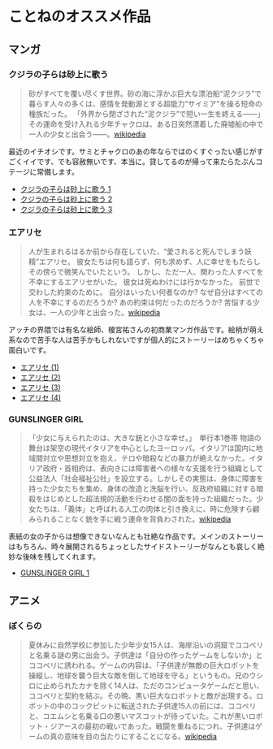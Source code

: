 # ことねのオススメ作品
## マンガ
### クジラの子らは砂上に歌う
> 砂がすべてを覆い尽くす世界。砂の海に浮かぶ巨大な漂泊船“泥クジラ”で暮らす人々の多くは、感情を発動源とする超能力“サイミア”を操る短命の種族だった。
「外界から閉ざされた“泥クジラ”で短い一生を終える——」
その運命を受け入れる少年チャクロは、ある日突然漂着した廃墟船の中で一人の少女と出会う——。[wikipedia](http://ja.wikipedia.org/wiki/クジラの子らは砂上に歌う)

最近のイチオシです。サミとチャクロのあの年ならではのくすぐったい感じがすごくイイです、でも容赦無いです、本当に。貸してるのが帰って来たらたぶんコテージに常備します。
- [クジラの子らは砂上に歌う 1](http://www.amazon.co.jp/クジラの子らは砂上に歌う-1-ボニータコミックス-梅田-阿比/dp/4253261019)
- [クジラの子らは砂上に歌う 2](http://www.amazon.co.jp/クジラの子らは砂上に歌う-2-ボニータコミックス-梅田-阿比/dp/4253261027)
- [クジラの子らは砂上に歌う 3](http://www.amazon.co.jp/クジラの子らは砂上に歌う-3-ボニータコミックス-梅田-阿比/dp/4253261035)

### エアリセ
> 人が生まれるはるか前から存在していた、“愛されると死んでしまう妖精”エアリセ。 彼女たちは何も語らず、何も求めず、人に幸せをもたらしその傍らで微笑んでいたという。 しかし、ただ一人、関わった人すべてを不幸にするエアリセがいた。 彼女は死ぬわけには行かなかった。 前世で交わした約束のために。 自分はいったい何者なのか? なぜ自分はすべての人を不幸にするのだろうか? あの約束は何だったのだろうか? 苦悩する少女は、一人の少年と出会った。[wikipedia](http://ja.wikipedia.org/wiki/エアリセ)

アッチの界隈では有名な絵師、榎宮祐さんの初商業マンガ作品です。絵柄が萌え系なので苦手な人は苦手かもしれないですが個人的にストーリーはめちゃくちゃ面白いです。

- [エアリセ (1)](http://www.amazon.co.jp/エアリセ-1-DENGEKI-COMICS-C147-1/dp/4840234949)
- [エアリセ (2)](http://www.amazon.co.jp/エアリセ-2-電撃コミックス-榎宮-祐/dp/4840237476)
- [エアリセ (3)](http://www.amazon.co.jp/エアリセ-3-電撃コミックス-榎宮-祐/dp/4840240078)
- [エアリセ (4)](http://www.amazon.co.jp/エアリセ-4-電撃コミックス-榎宮-祐/dp/4048670751)

### GUNSLINGER GIRL
>「少女に与えられたのは、大きな銃と小さな幸せ。」　単行本1巻帯
物語の舞台は架空の現代イタリアを中心としたヨーロッパ。イタリアは国内に地域間対立や思想対立を抱え、テロや暗殺などの暴力が絶えなかった。イタリア政府・首相府は、表向きには障害者への様々な支援を行う組織として公益法人「社会福祉公社」を設立する。しかしその実態は、身体に障害を持った少女たちを集め、身体の改造と洗脳を行い、反政府組織に対する暗殺をはじめとした超法規的活動を行わせる闇の面を持った組織だった。少女たちは、「義体」と呼ばれる人工の肉体と引き換えに、時に危険すら顧みられることなく銃を手に戦う運命を背負わされた。[wikipedia](http://ja.wikipedia.org/wiki/GUNSLINGER_GIRL)

表紙の女の子からは想像できないなんとも壮絶な作品です。メインのストーリーはもちろん、時々展開されるちょっとしたサイドストーリーがなんとも哀しく絶妙な後味を残してくれます。

- [GUNSLINGER GIRL 1](http://www.amazon.co.jp/GUNSLINGER-GIRL-1-電撃コミックス-相田/dp/4840222371)

## アニメ
### ぼくらの
> 夏休みに自然学校に参加した少年少女15人は、海岸沿いの洞窟でココペリと名乗る謎の男に出会う。子供達は「自分の作ったゲームをしないか」とココペリに誘われる。ゲームの内容は、「子供達が無敵の巨大ロボットを操縦し、地球を襲う巨大な敵を倒して地球を守る」というもの。兄のウシロに止められたカナを除く14人は、ただのコンピュータゲームだと思い、ココペリと契約を結ぶ。その晩、黒い巨大なロボットと敵が出現する。ロボットの中のコックピットに転送された子供達15人の前には、ココペリと、コエムシと名乗る口の悪いマスコットが待っていた。これが黒いロボット・ジアースの最初の戦いであった。戦闘を重ねるにつれ、子供達はゲームの真の意味を目の当たりにすることになる。[wikipedia](http://ja.wikipedia.org/wiki/ぼくらの)
